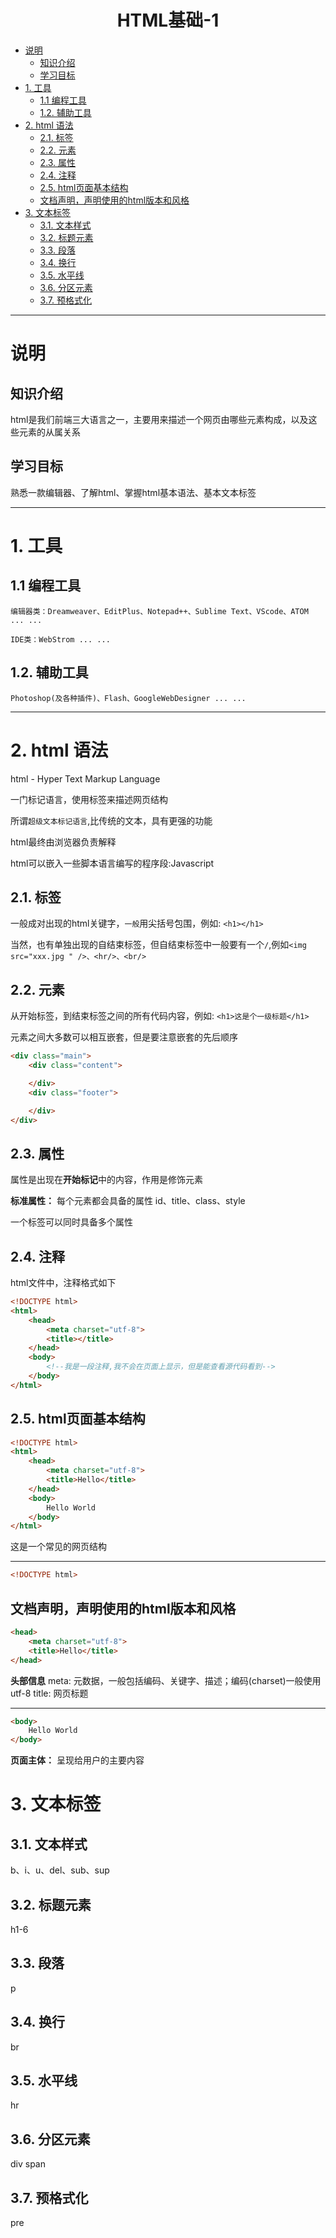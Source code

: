 <h1 style="text-align:center">HTML基础-1</h1>
<!-- toc orderedList:0 depthFrom:1 depthTo:6 -->

- [说明](#说明)
	- [知识介绍](#知识介绍)
	- [学习目标](#学习目标)
- [1. 工具](#1-工具)
	- [1.1 编程工具](#11-编程工具)
	- [1.2. 辅助工具](#12-辅助工具)
- [2. html 语法](#2-html-语法)
	- [2.1. 标签](#21-标签)
	- [2.2. 元素](#22-元素)
	- [2.3. 属性](#23-属性)
	- [2.4. 注释](#24-注释)
	- [2.5. html页面基本结构](#25-html页面基本结构)
	- [文档声明，声明使用的html版本和风格](#文档声明声明使用的html版本和风格)
- [3. 文本标签](#3-文本标签)
	- [3.1. 文本样式](#31-文本样式)
	- [3.2. 标题元素](#32-标题元素)
	- [3.3. 段落](#33-段落)
	- [3.4. 换行](#34-换行)
	- [3.5. 水平线](#35-水平线)
	- [3.6. 分区元素](#36-分区元素)
	- [3.7. 预格式化](#37-预格式化)

<!-- tocstop -->

---
# 说明

## 知识介绍

html是我们前端三大语言之一，主要用来描述一个网页由哪些元素构成，以及这些元素的从属关系

## 学习目标

熟悉一款编辑器、了解html、掌握html基本语法、基本文本标签

---
# 1. 工具
## 1.1 编程工具

	编辑器类：Dreamweaver、EditPlus、Notepad++、Sublime Text、VScode、ATOM ... ...

	IDE类：WebStrom ... ...

## 1.2. 辅助工具

	Photoshop(及各种插件)、Flash、GoogleWebDesigner ... ...

---

# 2. html 语法

html - Hyper Text Markup Language

一门标记语言，使用标签来描述网页结构

所谓`超级文本标记语言`,比传统的文本，具有更强的功能

html最终由浏览器负责解释

html可以嵌入一些脚本语言编写的程序段:Javascript

## 2.1. 标签

一般成对出现的html关键字，`一般`用尖括号包围，例如: `<h1></h1>`

当然，也有单独出现的自结束标签，但自结束标签中一般要有一个`/`,例如`<img src="xxx.jpg " />、<hr/>、<br/>`

## 2.2. 元素

从开始标签，到结束标签之间的所有代码内容，例如: `<h1>这是个一级标题</h1>`

元素之间大多数可以相互嵌套，但是要注意嵌套的先后顺序
```html
<div class="main">
	<div class="content">

	</div>
	<div class="footer">

	</div>
</div>
```

## 2.3. 属性
属性是出现在**开始标记**中的内容，作用是修饰元素

**标准属性：**	每个元素都会具备的属性 id、title、class、style

一个标签可以同时具备多个属性

## 2.4. 注释
html文件中，注释格式如下
```html
<!DOCTYPE html>
<html>
	<head>
		<meta charset="utf-8">
		<title></title>
	</head>
	<body>
		<!--我是一段注释,我不会在页面上显示，但是能查看源代码看到-->
	</body>
</html>
```

## 2.5. html页面基本结构
```html
<!DOCTYPE html>
<html>
	<head>
		<meta charset="utf-8">
		<title>Hello</title>
	</head>
	<body>
		Hello World
	</body>
</html>
```

这是一个常见的网页结构

---
```html
<!DOCTYPE html>
```
文档声明，声明使用的html版本和风格
---
```html
<head>
	<meta charset="utf-8">
	<title>Hello</title>
</head>
```
**头部信息**
meta: 元数据，一般包括编码、关键字、描述；编码(charset)一般使用utf-8
title: 网页标题

---
```html
<body>
	Hello World
</body>
```
**页面主体：** 呈现给用户的主要内容

# 3. 文本标签
## 3.1. 文本样式
b、i、u、del、sub、sup

## 3.2. 标题元素
h1-6
## 3.3. 段落
p
## 3.4. 换行
br
## 3.5. 水平线
hr
## 3.6. 分区元素
div
span
## 3.7. 预格式化
pre
